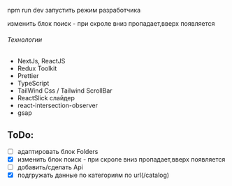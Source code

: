 npm run dev запустить режим разработчика

изменить блок поиск - при скроле вниз пропадает,вверх появляется

###### Технологии  
- NextJs, ReactJS  
- Redux Toolkit  
- Prettier  
- TypeScript  
- TailWind Css / Tailwind ScrollBar 
- ReactSlick слайдер 
- react-intersection-observer  
- gsap


## ToDo:  

- [ ] адаптировать блок Folders  
- [x] изменить блок поиск - при скроле вниз пропадает,вверх появляется
- [ ] добавить/сделать Api  
- [x] подгружать данные по категориям по url(/catalog)
